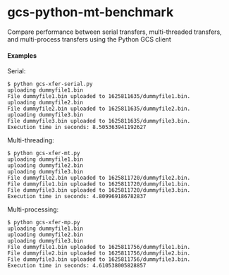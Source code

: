 # gcs-python-mt-benchmark
Compare performance between serial transfers, multi-threaded transfers, and multi-process transfers using the Python GCS client

#### Examples

Serial:

```
$ python gcs-xfer-serial.py 
uploading dummyfile1.bin
File dummyfile1.bin uploaded to 1625811635/dummyfile1.bin.
uploading dummyfile2.bin
File dummyfile2.bin uploaded to 1625811635/dummyfile2.bin.
uploading dummyfile3.bin
File dummyfile3.bin uploaded to 1625811635/dummyfile3.bin.
Execution time in seconds: 8.505363941192627
```

Multi-threading:

```
$ python gcs-xfer-mt.py 
uploading dummyfile1.bin
uploading dummyfile2.bin
uploading dummyfile3.bin
File dummyfile2.bin uploaded to 1625811720/dummyfile2.bin.
File dummyfile1.bin uploaded to 1625811720/dummyfile1.bin.
File dummyfile3.bin uploaded to 1625811720/dummyfile3.bin.
Execution time in seconds: 4.809969186782837
```

Multi-processing:

```
$ python gcs-xfer-mp.py 
uploading dummyfile1.bin
uploading dummyfile2.bin
uploading dummyfile3.bin
File dummyfile1.bin uploaded to 1625811756/dummyfile1.bin.
File dummyfile2.bin uploaded to 1625811756/dummyfile2.bin.
File dummyfile3.bin uploaded to 1625811756/dummyfile3.bin.
Execution time in seconds: 4.610538005828857
```